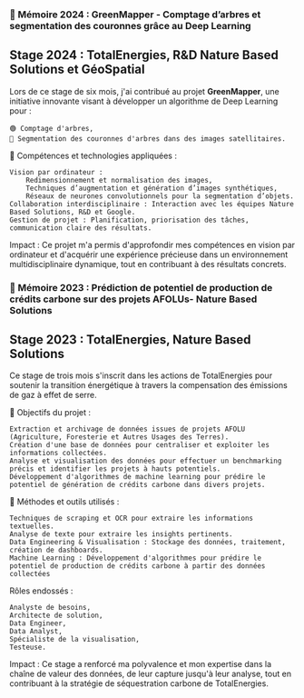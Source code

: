 ### 📘 Mémoire 2024 : GreenMapper - Comptage d’arbres et segmentation des couronnes grâce au Deep Learning

## Stage 2024 : TotalEnergies, R&D Nature Based Solutions et GéoSpatial

Lors de ce stage de six mois, j'ai contribué au projet **GreenMapper**, une initiative innovante visant à développer un algorithme de Deep Learning pour :

    🟢 Comptage d'arbres,
    🌳 Segmentation des couronnes d'arbres dans des images satellitaires.

🚀 Compétences et technologies appliquées :

    Vision par ordinateur :
        Redimensionnement et normalisation des images,
        Techniques d’augmentation et génération d’images synthétiques,
        Réseaux de neurones convolutionnels pour la segmentation d’objets.
    Collaboration interdisciplinaire : Interaction avec les équipes Nature Based Solutions, R&D et Google.
    Gestion de projet : Planification, priorisation des tâches, communication claire des résultats.

Impact :
Ce projet m'a permis d'approfondir mes compétences en vision par ordinateur et d'acquérir une expérience précieuse dans un environnement multidisciplinaire dynamique, tout en contribuant à des résultats concrets.

### 📘 Mémoire 2023 : Prédiction de potentiel de production de crédits carbone sur des projets AFOLUs- Nature Based Solutions

## Stage 2023 : TotalEnergies, Nature Based Solutions

Ce stage de trois mois s'inscrit dans les actions de TotalEnergies pour soutenir la transition énergétique à travers la compensation des émissions de gaz à effet de serre.

🎯 Objectifs du projet :

    Extraction et archivage de données issues de projets AFOLU (Agriculture, Foresterie et Autres Usages des Terres).
    Création d'une base de données pour centraliser et exploiter les informations collectées.
    Analyse et visualisation des données pour effectuer un benchmarking précis et identifier les projets à hauts potentiels.
    Développement d'algorithmes de machine learning pour prédire le potentiel de génération de crédits carbone dans divers projets.

🔧 Méthodes et outils utilisés :

    Techniques de scraping et OCR pour extraire les informations textuelles.
    Analyse de texte pour extraire les insights pertinents.
    Data Engineering & Visualisation : Stockage des données, traitement, création de dashboards.
    Machine Learning : Développement d'algorithmes pour prédire le potentiel de production de crédits carbone à partir des données collectées

Rôles endossés :

    Analyste de besoins,
    Architecte de solution,
    Data Engineer,
    Data Analyst,
    Spécialiste de la visualisation,
    Testeuse.

Impact :
Ce stage a renforcé ma polyvalence et mon expertise dans la chaîne de valeur des données, de leur capture jusqu'à leur analyse, tout en contribuant à la stratégie de séquestration carbone de TotalEnergies.
